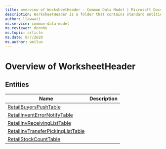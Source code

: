 ```yaml
---
title: overview of WorksheetHeader - Common Data Model | Microsoft Docs
description: WorksheetHeader is a folder that contains standard entities related to the Common Data Model.
author: llawwaii
ms.service: common-data-model
ms.reviewer: deonhe
ms.topic: article
ms.date: 8/7/2020
ms.author: weiluo
---
```


# Overview of WorksheetHeader


## Entities

|Name|Description|
|---|---|
|[RetailBuyersPushTable](RetailBuyersPushTable.md)||
|[RetailInventErrorNotifyTable](RetailInventErrorNotifyTable.md)||
|[RetailInvReceivingListTable](RetailInvReceivingListTable.md)||
|[RetailInvTransferPickingListTable](RetailInvTransferPickingListTable.md)||
|[RetailStockCountTable](RetailStockCountTable.md)||
